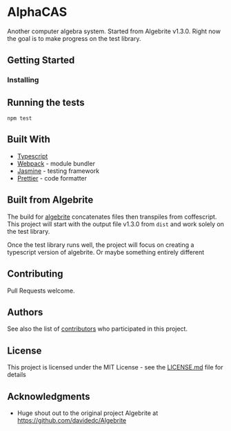 # AlphaCAS

Another computer algebra system. Started from Algebrite v1.3.0. Right now the goal is to make progress on the test library.

## Getting Started

### Installing

## Running the tests

`npm test`

## Built With

- [Typescript](http://www.typescriptlang.org/)
- [Webpack](https://webpack.js.org/) - module bundler
- [Jasmine](https://jasmine.github.io/) - testing framework
- [Prettier](https://prettier.io/) - code formatter

## Built from Algebrite

The build for [algebrite](https://github.com/davidedc/Algebrite) concatenates files then transpiles from coffescript. This project will start with the output file v1.3.0 from `dist` and work solely on the test library.

Once the test library runs well, the project will focus on creating a typescript version of algebrite. Or maybe something entirely different

## Contributing

Pull Requests welcome.

## Authors

See also the list of [contributors](https://github.com/project/contributors) who participated in this project.

## License

This project is licensed under the MIT License - see the [LICENSE.md](LICENSE.md) file for details

## Acknowledgments

- Huge shout out to the original project Algebrite at https://github.com/davidedc/Algebrite
